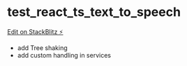 # test_react_ts_text_to_speech

[Edit on StackBlitz ⚡️](https://stackblitz.com/edit/vitejs-vite-gqnavu)

- add Tree shaking
- add custom handling in services